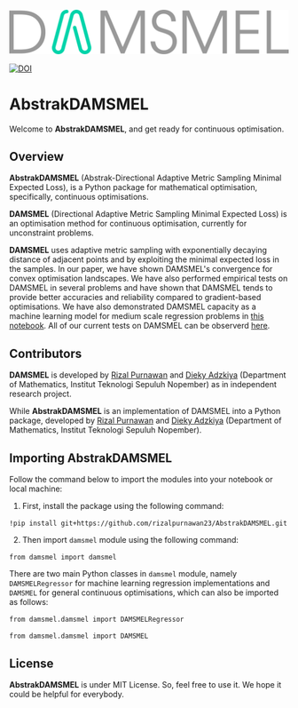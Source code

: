 <p align="center">
  <img src="img/AbstrakDAMSMEL_logo_v1.svg" alt="AbstrakDAMSMEL Logo">
</p>

[![DOI](https://zenodo.org/badge/883910405.svg)](https://doi.org/10.5281/zenodo.14042916)

# **AbstrakDAMSMEL**

Welcome to **AbstrakDAMSMEL**, and get ready for continuous optimisation.

## **Overview**

**AbstrakDAMSMEL** (Abstrak-Directional Adaptive Metric Sampling Minimal Expected Loss), is a Python package for mathematical optimisation, specifically, continuous optimisations.

**DAMSMEL** (Directional Adaptive Metric Sampling Minimal Expected Loss) is an optimisation method for continuous optimisation, currently for unconstraint problems.

**DAMSMEL** uses adaptive metric sampling with exponentially decaying distance of adjacent points and by exploiting the minimal expected loss in the samples.
In our paper, we have shown DAMSMEL's convergence for convex optimisation landscapes.
We have also performed empirical tests on DAMSMEL in several problems and have shown that DAMSMEL tends to provide better accuracies and reliability compared to gradient-based optimisations.
We have also demonstrated DAMSMEL capacity as a machine learning model for medium scale regression problems in [this notebook](damsmel_tests/damsmel_test_concrete.ipynb).
All of our current tests on DAMSMEL can be observerd [here](damsmel_tests).

## **Contributors**

**DAMSMEL** is developed by
[Rizal Purnawan](https://orcid.org/0000-0001-8858-4036)
and [Dieky Adzkiya](https://orcid.org/0000-0002-4718-2871)
(Department of Mathematics, Institut Teknologi Sepuluh Nopember) as in independent research project.

While **AbstrakDAMSMEL** is an implementation of DAMSMEL into a Python package, developed by
[Rizal Purnawan](https://orcid.org/0000-0001-8858-4036)
and [Dieky Adzkiya](https://orcid.org/0000-0002-4718-2871)
(Department of Mathematics, Institut Teknologi Sepuluh Nopember).

## **Importing AbstrakDAMSMEL**

Follow the command below to import the modules into your notebook or local machine:

1. First, install the package using the following command:
```
!pip install git+https://github.com/rizalpurnawan23/AbstrakDAMSMEL.git
```
2. Then import `damsmel` module using the following command:
```
from damsmel import damsmel
```
There are two main Python classes in `damsmel` module, namely `DAMSMELRegressor` for machine learning regression implementations and `DAMSMEL` for general continuous optimisations,
which can also be imported as follows:
```
from damsmel.damsmel import DAMSMELRegressor
```
```
from damsmel.damsmel import DAMSMEL
```

## **License**

**AbstrakDAMSMEL** is under MIT License. So, feel free to use it. We hope it could be helpful for everybody.
